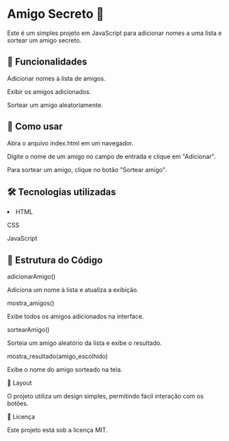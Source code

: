 <h1>Amigo Secreto 🎁</h1>

Este é um simples projeto em JavaScript para adicionar nomes a uma lista e sortear um amigo secreto.

<h2>🚀 Funcionalidades</h2>
Adicionar nomes à lista de amigos.

Exibir os amigos adicionados.

Sortear um amigo aleatoriamente.

<h2>📜 Como usar</h2>

Abra o arquivo index.html em um navegador.

Digite o nome de um amigo no campo de entrada e clique em "Adicionar".

Para sortear um amigo, clique no botão "Sortear amigo".

<h2>🛠 Tecnologias utilizadas</h2>

<li>
HTML

CSS

JavaScript
</li>


<h2>📌 Estrutura do Código</h2>

adicionarAmigo()

Adiciona um nome à lista e atualiza a exibição.

mostra_amigos()

Exibe todos os amigos adicionados na interface.

sortearAmigo()

Sorteia um amigo aleatório da lista e exibe o resultado.

mostra_resultado(amigo_escolhido)

Exibe o nome do amigo sorteado na tela.

🎨 Layout

O projeto utiliza um design simples, permitindo fácil interação com os botões.

📄 Licença

Este projeto está sob a licença MIT.
